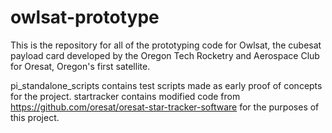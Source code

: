 # owlsat-prototype
This is the repository for all of the prototyping code for Owlsat, the cubesat payload card developed by the Oregon Tech Rocketry and Aerospace Club for Oresat, Oregon's first satellite.


pi_standalone_scripts contains test scripts made as early proof of concepts for the project.
startracker contains modified code from https://github.com/oresat/oresat-star-tracker-software for the purposes of this project.